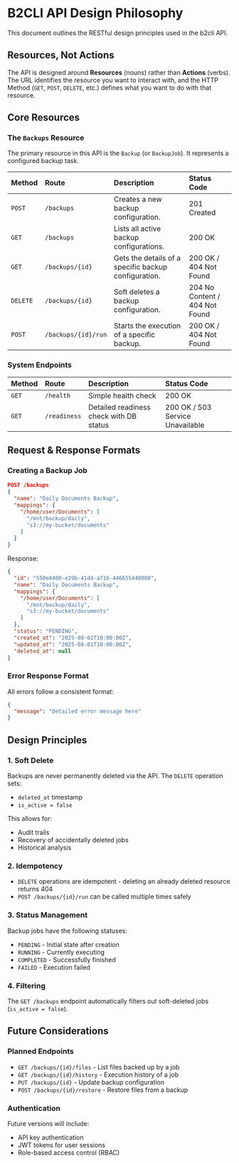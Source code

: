 # B2CLI API Design Philosophy

This document outlines the RESTful design principles used in the b2cli API.

## Resources, Not Actions

The API is designed around **Resources** (nouns) rather than **Actions** (verbs). The URL identifies the resource you want to interact with, and the HTTP Method (`GET`, `POST`, `DELETE`, etc.) defines what you want to do with that resource.

## Core Resources

### The `Backups` Resource

The primary resource in this API is the `Backup` (or `BackupJob`). It represents a configured backup task.

| Method | Route                   | Description                                          | Status Code |
| :----- | :---------------------- | :--------------------------------------------------- | :---------- |
| `POST` | `/backups`              | Creates a new backup configuration.                  | 201 Created |
| `GET`  | `/backups`              | Lists all active backup configurations.              | 200 OK      |
| `GET`  | `/backups/{id}`         | Gets the details of a specific backup configuration. | 200 OK / 404 Not Found |
| `DELETE` | `/backups/{id}`       | Soft deletes a backup configuration.                 | 204 No Content / 404 Not Found |
| `POST` | `/backups/{id}/run`     | Starts the execution of a specific backup.           | 200 OK / 404 Not Found |

### System Endpoints

| Method | Route         | Description                              | Status Code |
| :----- | :------------ | :--------------------------------------- | :---------- |
| `GET`  | `/health`     | Simple health check                      | 200 OK      |
| `GET`  | `/readiness`  | Detailed readiness check with DB status  | 200 OK / 503 Service Unavailable |

## Request & Response Formats

### Creating a Backup Job

```json
POST /backups
{
  "name": "Daily Documents Backup",
  "mappings": {
    "/home/user/Documents": [
      "/mnt/backup/daily",
      "s3://my-bucket/documents"
    ]
  }
}
```

Response:
```json
{
  "id": "550e8400-e29b-41d4-a716-446655440000",
  "name": "Daily Documents Backup",
  "mappings": {
    "/home/user/Documents": [
      "/mnt/backup/daily",
      "s3://my-bucket/documents"
    ]
  },
  "status": "PENDING",
  "created_at": "2025-08-01T10:00:00Z",
  "updated_at": "2025-08-01T10:00:00Z",
  "deleted_at": null
}
```

### Error Response Format

All errors follow a consistent format:

```json
{
  "message": "Detailed error message here"
}
```

## Design Principles

### 1. Soft Delete

Backups are never permanently deleted via the API. The `DELETE` operation sets:
- `deleted_at` timestamp
- `is_active = false`

This allows for:
- Audit trails
- Recovery of accidentally deleted jobs
- Historical analysis

### 2. Idempotency

- `DELETE` operations are idempotent - deleting an already deleted resource returns 404
- `POST /backups/{id}/run` can be called multiple times safely

### 3. Status Management

Backup jobs have the following statuses:
- `PENDING` - Initial state after creation
- `RUNNING` - Currently executing
- `COMPLETED` - Successfully finished
- `FAILED` - Execution failed

### 4. Filtering

The `GET /backups` endpoint automatically filters out soft-deleted jobs (`is_active = false`).

## Future Considerations

### Planned Endpoints

- `GET /backups/{id}/files` - List files backed up by a job
- `GET /backups/{id}/history` - Execution history of a job
- `PUT /backups/{id}` - Update backup configuration
- `POST /backups/{id}/restore` - Restore files from a backup

### Authentication

Future versions will include:
- API key authentication
- JWT tokens for user sessions
- Role-based access control (RBAC)

